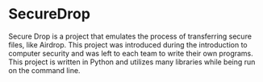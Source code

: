 # SecureDrop
Secure Drop is a project that emulates the process of transferring secure files, like Airdrop. This project was introduced during the introduction to computer security and was left to each team to write their own programs. This project is written in Python and utilizes many libraries while being run on the command line. 
